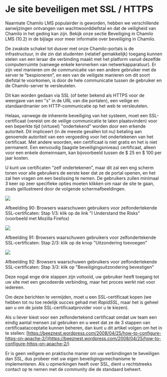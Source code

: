 # Je site beveiligen met SSL / HTTPS

Naarmate Chamilo LMS populairder is geworden, hebben we verschillende aanwijzingen ontvangen van wachtwoorddiefstal en dat de veiligheid van Chamilo in het geding kan zijn. Bekijk onze sectie Beveiliging in Chamilo LMS \(10.2\) in de bijlage voor meer informatie over beveiliging in Chamilo.

De zwakste schakel tot dusver met onze Chamilo-portals is de infrastructuur, in die zin dat studenten \(relatief gemakkelijk\) toegang kunnen stelen van een leraar die verbinding maakt met het platform vanuit dezelfde computerruimte \(vanwege enkele kenmerken van netwerkapparatuur\). Er zijn veel manieren om de communicatie van een andere gebruiker met de server te “bespioneren”, en een van de veiligste manieren om dit soort diefstal te voorkomen, is door de hele communicatie tussen de gebruiker en de Chamilo-server te versleutelen.

Dit kan worden gedaan via SSL \(of beter bekend als HTTPS voor de weergave van een "s" in de URL van die portalen\), een veilige en standaardmanier om HTTP-communicatie op het web te versleutelen.

Helaas, vanwege de inherente beveiliging van het systeem, moet een SSL-certificaat \(vereist om de veilige communicatie te laten plaatsvinden\) voor een beperkte tijd \(virtueel\) "ondertekend" worden door een erkende autoriteit. Dit impliceert \(in de meeste gevallen tot nu\) betaling aan genoemde autoriteit van een vergoeding voor het ondertekenen van het certificaat. Met andere woorden, een certificaat is niet gratis en het is niet permanent. Een eenvoudig \(laagste beveiligingsniveau\) certificaat, alleen voor een enkele domeinnaam, kan bijvoorbeeld tussen de $ 25 en $ 100 per jaar kosten.

U kunt uw certificaten “zelf ondertekenen”, maar dit zal een eng scherm tonen voor alle gebruikers de eerste keer dat ze de portal openen, en het zal hen vragen om een beslissing te nemen. De gebruikers zullen minimaal 3 keer op zeer specifieke opties moeten klikken om naar de site te gaan, zoals geïllustreerd door de volgende schermafbeeldingen.

![](../../.gitbook/assets/images52.png)

Afbeelding 90: Browsers waarschuwen gebruikers voor zelfondertekende SSL-certificaten: Stap 1/3: klik op de link "I Understand the Risks" \(voorbeeld met Mozilla Firefox\)

![](../../.gitbook/assets/images53.png)

Afbeelding 91: Browsers waarschuwen gebruikers voor zelfondertekende SSL-certificaten: Stap 2/3: klik op de knop "Uitzondering toevoegen"

![](../../.gitbook/assets/images60.png)

Afbeelding 92: Browsers waarschuwen gebruikers voor zelfondertekende SSL-certificaten: Stap 3/3: klik op "Beveiligingsuitzondering bevestigen"

Deze nogal enge drie stappen zijn voltooid, uw gebruiker heeft toegang tot uw site met een gecodeerde verbinding, maar het proces werkt niet voor iedereen.

Om deze berichten te vermijden, moet u een SSL-certificaat kopen \(we hebben tot nu toe redelijk succes gehad met _RapidSSL_, maar het is geheel aan u om de juiste SSL-certificaatprovider voor u te kiezen\).

Als u liever kiest voor een zelfondertekend certificaat omdat uw team een eindig aantal mensen zal gebruiken en u weet dat ze de 3 stappen van certificaatacceptatie kunnen beheren, dan kunt u dit artikel volgen om het in te stellen: [https://beeznest.wordpress.com/2008/04/25/how-to-configure-https-on-apache-2/](https://beeznest.wordpress.com/2008/04/25/how-to-configure-https-on-apache-2/)

Er is geen veiligere en praktische manier om uw verbindingen te beveiligen dan SSL, dus probeer niet uw eigen beveiligingsmechanisme te implementeren. Als u opmerkingen heeft over SSL, dient u rechtstreeks contact op te nemen met de community die de standaard beheert.
